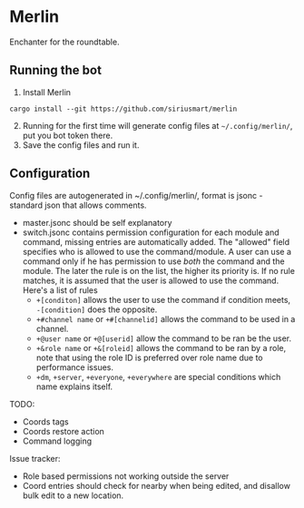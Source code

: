 # Merlin

Enchanter for the roundtable.

## Running the bot

1. Install Merlin
```
cargo install --git https://github.com/siriusmart/merlin
```
2. Running for the first time will generate config files at `~/.config/merlin/`, put you bot token there.
3. Save the config files and run it.

## Configuration

Config files are autogenerated in ~/.config/merlin/, format is jsonc - standard json that allows comments.
- master.jsonc should be self explanatory
- switch.jsonc contains permission configuration for each module and command, missing entries are automatically added. The "allowed" field specifies who is allowed to use the command/module. A user can use a command only if he has permission to use *both* the command and the module. The later the rule is on the list, the higher its priority is. If no rule matches, it is assumed that the user is allowed to use the command. Here's a list of rules
    - `+[conditon]` allows the user to use the command if condition meets, `-[condition]` does the opposite.
    - `+#channel name` or `+#[channelid]` allows the command to be used in a channel.
    - `+@user name` or `+@[userid]` allow the command to be ran be the user.
    - `+&role name` or `+&[roleid]` allows the command to be ran by a role, note that using the role ID is preferred over role name due to performance issues.
    - `+dm`, `+server`, `+everyone`, `+everywhere` are special conditions which name explains itself.

TODO:
- Coords tags
- Coords restore action
- Command logging

Issue tracker:
- Role based permissions not working outside the server
- Coord entries should check for nearby when being edited, and disallow bulk edit to a new location.
